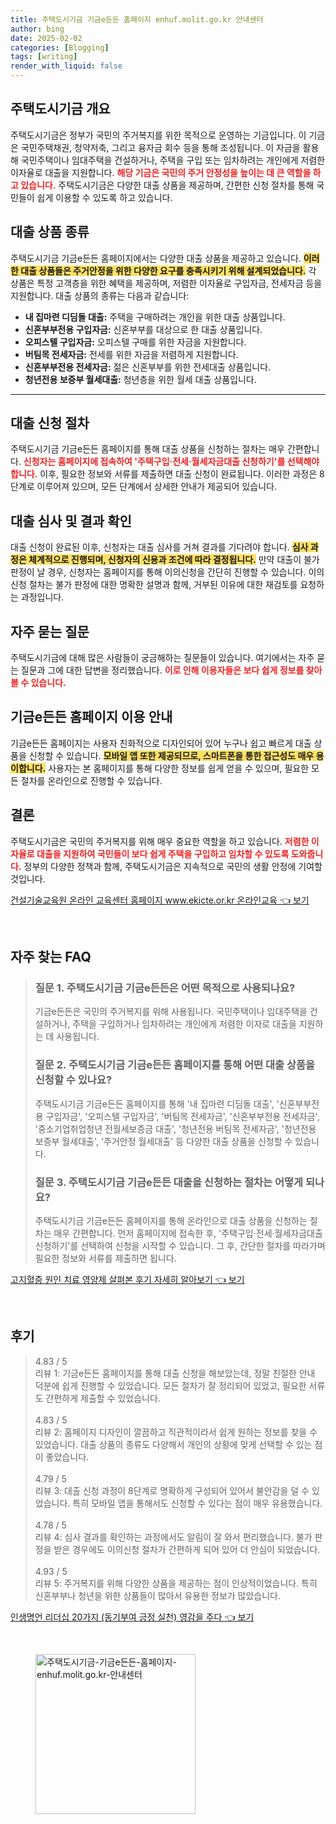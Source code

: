```yaml
---
title: 주택도시기금 기금e든든 홈페이지 enhuf.molit.go.kr 안내센터
author: bing
date: 2025-02-02
categories: [Blogging]
tags: [writing]
render_with_liquid: false
---
```



<h2 id='주택도시기금 개요'>주택도시기금 개요</h2>

<p>주택도시기금은 정부가 국민의 주거복지를 위한 목적으로 운영하는 기금입니다. 이 기금은 국민주택채권, 청약저축, 그리고 융자금 회수 등을 통해 조성됩니다. 이 자금을 활용해 국민주택이나 임대주택을 건설하거나, 주택을 구입 또는 임차하려는 개인에게 저렴한 이자율로 대출을 지원합니다. <b><span style="color: #ee2323;">해당 기금은 국민의 주거 안정성을 높이는 데 큰 역할을 하고 있습니다.</span></b> 주택도시기금은 다양한 대출 상품을 제공하며, 간편한 신청 절차를 통해 국민들이 쉽게 이용할 수 있도록 하고 있습니다.</p>

<h2 id='대출 상품 종류'>대출 상품 종류</h2>

<p>주택도시기금 기금e든든 홈페이지에서는 다양한 대출 상품을 제공하고 있습니다. <b><span style="background-color: #ffe066;">이러한 대출 상품들은 주거안정을 위한 다양한 요구를 충족시키기 위해 설계되었습니다.</span></b> 각 상품은 특정 고객층을 위한 혜택을 제공하며, 저렴한 이자율로 구입자금, 전세자금 등을 지원합니다. 대출 상품의 종류는 다음과 같습니다:</p>

<ul>
    <li><b>내 집마련 디딤돌 대출:</b> 주택을 구매하려는 개인을 위한 대출 상품입니다.</li>
    <li><b>신혼부부전용 구입자금:</b> 신혼부부를 대상으로 한 대출 상품입니다.</li>
    <li><b>오피스텔 구입자금:</b> 오피스텔 구매를 위한 자금을 지원합니다.</li>
    <li><b>버팀목 전세자금:</b> 전세를 위한 자금을 저렴하게 지원합니다.</li>
    <li><b>신혼부부전용 전세자금:</b> 젊은 신혼부부를 위한 전세대출 상품입니다.</li>
    <li><b>청년전용 보증부 월세대출:</b> 청년층을 위한 월세 대출 상품입니다.</li>
</ul>

<hr />

<h2 id='대출 신청 절차'>대출 신청 절차</h2>

<p>주택도시기금 기금e든든 홈페이지를 통해 대출 상품을 신청하는 절차는 매우 간편합니다. <b><span style="color: #ee2323;">신청자는 홈페이지에 접속하여 '주택구입·전세·월세자금대출 신청하기'를 선택해야 합니다.</span></b> 이후, 필요한 정보와 서류를 제출하면 대출 신청이 완료됩니다. 이러한 과정은 8단계로 이루어져 있으며, 모든 단계에서 상세한 안내가 제공되어 있습니다.</p>

<h2 id='대출 심사 및 결과 확인'>대출 심사 및 결과 확인</h2>

<p>대출 신청이 완료된 이후, 신청자는 대출 심사를 거쳐 결과를 기다려야 합니다. <b><span style="background-color: #ffe066;">심사 과정은 체계적으로 진행되며, 신청자의 신용과 조건에 따라 결정됩니다.</span></b> 만약 대출이 불가 판정이 날 경우, 신청자는 홈페이지를 통해 이의신청을 간단히 진행할 수 있습니다. 이의신청 절차는 불가 판정에 대한 명확한 설명과 함께, 거부된 이유에 대한 재검토를 요청하는 과정입니다.</p>

<h2 id='자주 묻는 질문'>자주 묻는 질문</h2>

<p>주택도시기금에 대해 많은 사람들이 궁금해하는 질문들이 있습니다. 여기에서는 자주 묻는 질문과 그에 대한 답변을 정리했습니다. <b><span style="color: #ee2323;">이로 인해 이용자들은 보다 쉽게 정보를 찾아볼 수 있습니다.</span></b></p>

<h2 id='기금e든든 홈페이지 이용 안내'>기금e든든 홈페이지 이용 안내</h2>

<p>기금e든든 홈페이지는 사용자 친화적으로 디자인되어 있어 누구나 쉽고 빠르게 대출 상품을 신청할 수 있습니다. <b><span style="background-color: #ffe066;">모바일 앱 또한 제공되므로, 스마트폰을 통한 접근성도 매우 용이합니다.</span></b> 사용자는 본 홈페이지를 통해 다양한 정보를 쉽게 얻을 수 있으며, 필요한 모든 절차를 온라인으로 진행할 수 있습니다.</p>

<h2 id='결론'>결론</h2>

<p>주택도시기금은 국민의 주거복지를 위해 매우 중요한 역할을 하고 있습니다. <b><span style="color: #ee2323;">저렴한 이자율로 대출을 지원하여 국민들이 보다 쉽게 주택을 구입하고 임차할 수 있도록 도와줍니다.</span></b> 정부의 다양한 정책과 함께, 주택도시기금은 지속적으로 국민의 생활 안정에 기여할 것입니다.</p>


<p><a class="click-button" title="건설기술교육원 온라인 교육센터 홈페이지 www.ekicte.or.kr 온라인교육" href="https://24nara.github.io/posts/%EA%B1%B4%EC%84%A4%EA%B8%B0%EC%88%A0%EA%B5%90%EC%9C%A1%EC%9B%90-%EC%98%A8%EB%9D%BC%EC%9D%B8-%EA%B5%90%EC%9C%A1%EC%84%BC%ED%84%B0-%ED%99%88%ED%8E%98%EC%9D%B4%EC%A7%80-www.ekicte.or.kr-%EC%98%A8%EB%9D%BC%EC%9D%B8%EA%B5%90%EC%9C%A1/" rel="dofollow">건설기술교육원 온라인 교육센터 홈페이지 www.ekicte.or.kr 온라인교육 👈 보기</a></p><br>
<h2 id='자주_찾는_FAQ'>자주 찾는 FAQ</h2>
<div itemscope="" itemtype="https://schema.org/FAQPage"> 
<blockquote> 
<div itemscope="" itemprop="mainEntity" itemtype="https://schema.org/Question"> 
<h3 itemprop="name">질문 1. 주택도시기금 기금e든든은 어떤 목적으로 사용되나요?</h3> 
<div itemscope="" itemprop="acceptedAnswer" itemtype="https://schema.org/Answer"> 
<span itemprop="text"> 
<p>기금e든든은 국민의 주거복지를 위해 사용됩니다. 국민주택이나 임대주택을 건설하거나, 주택을 구입하거나 임차하려는 개인에게 저렴한 이자로 대출을 지원하는 데 사용됩니다.</p> 
</span> 
</div> 
</div> 

<div itemscope="" itemprop="mainEntity" itemtype="https://schema.org/Question"> 
<h3 itemprop="name">질문 2. 주택도시기금 기금e든든 홈페이지를 통해 어떤 대출 상품을 신청할 수 있나요?</h3> 
<div itemscope="" itemprop="acceptedAnswer" itemtype="https://schema.org/Answer"> 
<span itemprop="text"> 
<p>주택도시기금 기금e든든 홈페이지를 통해 '내 집마련 디딤돌 대출', '신혼부부전용 구입자금', '오피스텔 구입자금', '버팀목 전세자금', '신혼부부전용 전세자금', '중소기업취업청년 전월세보증금 대출', '청년전용 버팀목 전세자금', '청년전용 보증부 월세대출', '주거안정 월세대출' 등 다양한 대출 상품을 신청할 수 있습니다.</p> 
</span> 
</div> 
</div> 

<div itemscope="" itemprop="mainEntity" itemtype="https://schema.org/Question"> 
<h3 itemprop="name">질문 3. 주택도시기금 기금e든든 대출을 신청하는 절차는 어떻게 되나요?</h3> 
<div itemscope="" itemprop="acceptedAnswer" itemtype="https://schema.org/Answer"> 
<span itemprop="text"> 
<p>주택도시기금 기금e든든 홈페이지를 통해 온라인으로 대출 상품을 신청하는 절차는 매우 간편합니다. 먼저 홈페이지에 접속한 후, '주택구입·전세·월세자금대출 신청하기'를 선택하여 신청을 시작할 수 있습니다. 그 후, 간단한 절차를 따라가며 필요한 정보와 서류를 제출하면 됩니다.</p> 
</span> 
</div> 
</div> 

</blockquote> 
</div>
<p><a class="click-button" title="고지혈증 원인 치료 영양제 살펴본 후기 자세히 알아보기" href="https://24nara.github.io/posts/%EA%B3%A0%EC%A7%80%ED%98%88%EC%A6%9D-%EC%9B%90%EC%9D%B8-%EC%B9%98%EB%A3%8C-%EC%98%81%EC%96%91%EC%A0%9C-%EC%82%B4%ED%8E%B4%EB%B3%B8-%ED%9B%84%EA%B8%B0-%EC%9E%90%EC%84%B8%ED%9E%88-%EC%95%8C%EC%95%84%EB%B3%B4%EA%B8%B0/" rel="dofollow">고지혈증 원인 치료 영양제 살펴본 후기 자세히 알아보기 👈 보기</a></p><br>
<h2 id='후기'>후기</h2>
<div itemscope itemtype="https://schema.org/Product">
  <blockquote>
  <div itemprop="review" itemscope itemtype="https://schema.org/Review">
      <div itemprop="reviewRating" itemscope itemtype="https://schema.org/Rating"> <span itemprop="ratingValue">4.83</span> / <span itemprop="bestRating">5</span> </div>
      <span itemprop="reviewBody">리뷰 1: 기금e든든 홈페이지를 통해 대출 신청을 해보았는데, 정말 친절한 안내 덕분에 쉽게 진행할 수 있었습니다. 모든 절차가 잘 정리되어 있었고, 필요한 서류도 간편하게 제출할 수 있었습니다.</span>
  </div>
  <br>
  <div itemprop="review" itemscope itemtype="https://schema.org/Review">
      <div itemprop="reviewRating" itemscope itemtype="https://schema.org/Rating"> <span itemprop="ratingValue">4.83</span> / <span itemprop="bestRating">5</span> </div>
      <span itemprop="reviewBody">리뷰 2: 홈페이지 디자인이 깔끔하고 직관적이라서 쉽게 원하는 정보를 찾을 수 있었습니다. 대출 상품의 종류도 다양해서 개인의 상황에 맞게 선택할 수 있는 점이 좋았습니다.</span>
  </div>
  <br>
  <div itemprop="review" itemscope itemtype="https://schema.org/Review">
      <div itemprop="reviewRating" itemscope itemtype="https://schema.org/Rating"> <span itemprop="ratingValue">4.79</span> / <span itemprop="bestRating">5</span> </div>
      <span itemprop="reviewBody">리뷰 3: 대출 신청 과정이 8단계로 명확하게 구성되어 있어서 불안감을 덜 수 있었습니다. 특히 모바일 앱을 통해서도 신청할 수 있다는 점이 매우 유용했습니다.</span>
  </div>
  <br>
  <div itemprop="review" itemscope itemtype="https://schema.org/Review">
      <div itemprop="reviewRating" itemscope itemtype="https://schema.org/Rating"> <span itemprop="ratingValue">4.78</span> / <span itemprop="bestRating">5</span> </div>
      <span itemprop="reviewBody">리뷰 4: 심사 결과를 확인하는 과정에서도 알림이 잘 와서 편리했습니다. 불가 판정을 받은 경우에도 이의신청 절차가 간편하게 되어 있어 더 안심이 되었습니다.</span>
  </div>
  <br>
  <div itemprop="review" itemscope itemtype="https://schema.org/Review">
      <div itemprop="reviewRating" itemscope itemtype="https://schema.org/Rating"> <span itemprop="ratingValue">4.93</span> / <span itemprop="bestRating">5</span> </div>
      <span itemprop="reviewBody">리뷰 5: 주거복지를 위해 다양한 상품을 제공하는 점이 인상적이었습니다. 특히 신혼부부나 청년을 위한 상품들이 많아서 유용한 정보가 많았습니다.</span>
  </div>
  </blockquote>
</div>
<p><a class="click-button" title="인생명언 리더십 20가지 (동기부여 긍정 실천) 영감을 주다" href="https://24nara.github.io/posts/%EC%9D%B8%EC%83%9D%EB%AA%85%EC%96%B8-%EB%A6%AC%EB%8D%94%EC%8B%AD-20%EA%B0%80%EC%A7%80-(%EB%8F%99%EA%B8%B0%EB%B6%80%EC%97%AC-%EA%B8%8D%EC%A0%95-%EC%8B%A4%EC%B2%9C)-%EC%98%81%EA%B0%90%EC%9D%84-%EC%A3%BC%EB%8B%A4/" rel="dofollow">인생명언 리더십 20가지 (동기부여 긍정 실천) 영감을 주다 👈 보기</a></p><br>
<figure class="image"><img src="https://24nara.github.io/assets/img/thumbnail/주택도시기금-기금e든든-홈페이지-enhuf.molit.go.kr-안내센터.webp" alt="주택도시기금-기금e든든-홈페이지-enhuf.molit.go.kr-안내센터" width="256" height="256"></figure>